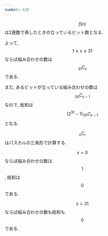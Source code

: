 ```yaml
---
number: 420
---
```

$$ f(n) $$ は2進数で表したときの立っているビット数となる.

よって, $$ 1 \leq x \leq 31 $$ ならば組み合わせの数は $$ {}_{31}C_x $$ である.

また, あるビットが立っている組み合わせの数は $$ {}_{30}C_{x-1} $$ なので, 総和は $$ (2^{31}-1) {}_{30}C_{x-1} $$ となる.

$$ {}_nC_r $$ はパスカルの三角形で計算する.

$$ x = 0 $$ ならば組み合わせの数は $$ 1 $$, 総和は $$ 0 $$ である.

$$ x \gt 31 $$ ならば組み合わせの数も総和も $$ 0 $$ である.
